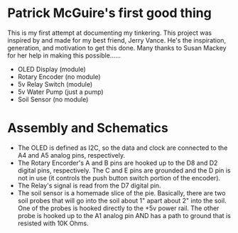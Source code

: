 # Patrick McGuire's first good thing
This is my first attempt at documenting my tinkering. This project was inspired by and made for my best friend, Jerry Vance. He's the inspiration, generation, and motivation to get this done. Many thanks to Susan Mackey for her help in making this possible......

  - OLED Display (module)
  - Rotary Encoder (no module)
  - 5v Relay Switch (module)
  - 5v Water Pump (just a pump)
  - Soil Sensor (no module)

# Assembly and Schematics

  - The OLED is defined as I2C, so the data and clock are connected to the A4 and A5 analog pins, respectively.
  - The Rotary Encorder's A and B pins are hooked up to the D8 and D2 digital pins, respectively. The C and E pins are grounded and the D pin is not in use (it controls the push button switch portion of the encoder).
  - The Relay's signal is read from the D7 digital pin.
  - The soil sensor is a homemade slice of the pie. Basically, there are two soil probes that will go into the soil about 1" apart about 2" into the soil. One of the probes is hooked directly to the +5v power rail. The other probe is hooked up to the A1 analog pin AND has a path to ground that is resisted with 10K Ohms.
